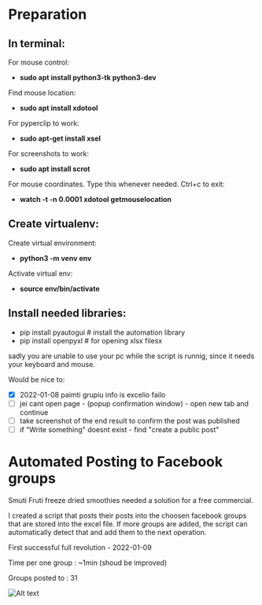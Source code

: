 # Preparation

## In terminal:

For mouse control:
* **sudo apt install python3-tk python3-dev**

Find mouse location:
* **sudo apt install xdotool**

For pyperclip to work:
* **sudo apt-get install xsel**

For screenshots to work:
* **sudo apt install scrot**

For mouse coordinates. Type this whenever needed. Ctrl+c to exit:
* **watch -t -n 0.0001 xdotool getmouselocation**

## Create virtualenv:

Create virtual environment:
* **python3 -m venv env**

Activate virtual env:
* **source env/bin/activate**

## Install needed libraries:
* pip install pyautogui           # install the automation library
* pip install openpyxl            # for opening xlsx filesx

sadly you are unable to use your pc while the script is runnig, since it needs your keyboard and mouse.

Would be nice to:
- [x] 2022-01-08 paimti grupiu info is excelio failo
- [ ] jei cant open page - (popup confirmation window) - open new tab and continue
- [ ] take screenshot of the end result to confirm the post was published
- [ ] if "Write something" doesnt exist - find "create a public post"

# Automated Posting to Facebook groups

Smuti Fruti freeze dried smoothies needed a solution for a free commercial.

I created a script that posts their posts into the choosen facebook groups that are stored into the excel file. If more groups are added, the script can automatically detect that and add them to the next operation.

First successful full revolution - 2022-01-09

Time per one group : ~1min (shoud be improved)

Groups posted to : 31

![Alt text](https://github.com/arvydasg/python/blob/main/facebook_automated_groups/resources/1st.png)

